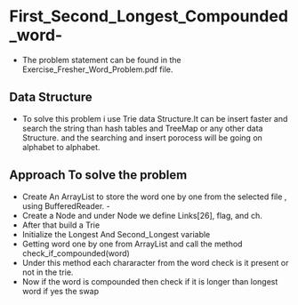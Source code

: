 
# First_Second_Longest_Compounded_word-

- The problem statement can be found in the Exercise_Fresher_Word_Problem.pdf file.

## Data Structure 
- To solve this problem i use Trie data Structure.It can be insert faster and search the string than hash tables and TreeMap or any other data Structure. 
  and the searching and insert porocess will be going on alphabet to alphabet.


## Approach To solve the problem

- Create An ArrayList to store the word one by one from the selected file , using BufferedReader. -
- Create a Node and under Node we define Links[26], flag, and ch. 
- After that build a Trie 
- Initialize the Longest And Second_Longest variable 
- Getting word one by one from ArrayList and call the method check_if_compounded(word) 
- Under this method each chararacter from the word check is it present or not in the trie. 
- Now if the word is compounded then check if it is longer than longest word if yes the swap







